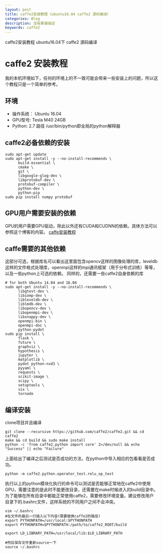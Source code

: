 ```yaml
---
layout: post
title: caffe2安装教程（ubuntu16.04 caffe2 源码编译）
categories: Blog
description: 没有靠谱描述
keywords: caffe2
---
```

caffe2安装教程  ubuntu16.04下 caffe2 源码编译

# caffe2 安装教程
我的本机环境如下，任何的环境上的不一致可能会带来一些安装上的问题，所以这个教程只是一个简单的参考。
## 环境
* 操作系统： Ubuntu 16.04 
* GPU型号: Tesla M40 24GB 
* Python: 2.7 路径 /usr/bin/python即全局的python解释器

## caffe2必备依赖的安装
```shell
sudo apt-get update
sudo apt-get install -y --no-install-recommends \
      build-essential \
      cmake \
      git \
      libgoogle-glog-dev \
      libprotobuf-dev \
      protobuf-compiler \
      python-dev \
      python-pip                          
sudo pip install numpy protobuf
```

## GPU用户需要安装的依赖
GPU的用户需要GPU驱动，除此以外还有CUDA和CUDNN的依赖。具体方法可以参照这个博客的内容。
[caffe安装教程](http://blog.csdn.net/u012535905/article/details/78659088)

## caffe需要的其他依赖
这部分可选，根据库名可以看出这里面包含opencv这样的图像处理的库，leveldb这样的文件格式处理库，openmpi这样的mpi通讯框架（用于分布式训练）等等，以及一些python上可选的依赖。
同样的，还需要一些caffe2自身依赖的库
```shell
# for both Ubuntu 14.04 and 16.04
sudo apt-get install -y --no-install-recommends \
      libgtest-dev \
      libiomp-dev \
      libleveldb-dev \
      liblmdb-dev \
      libopencv-dev \
      libopenmpi-dev \
      libsnappy-dev \
      openmpi-bin \
      openmpi-doc \
      python-pydot
sudo pip install \
      flask \
      future \
      graphviz \
      hypothesis \
      jupyter \
      matplotlib \
      pydot python-nvd3 \
      pyyaml \
      requests \
      scikit-image \
      scipy \
      setuptools \
      six \
      tornado
```
## 编译安装
clone项目并且编译
```shell
git clone --recursive https://github.com/caffe2/caffe2.git && cd caffe2
make && cd build && sudo make install
python -c 'from caffe2.python import core' 2>/dev/null && echo "Success" || echo "Failure"
```
上面给出了编译之后测试是否成功的方法，在python中导入相应的包看看是否成功。
```shell
python -m caffe2.python.operator_test.relu_op_test
```
执行以上的python模块化执行的命令可以测试是否能够正常地在caffe2中使用GPU，需要注意的是此时不能更改目录，还需要在make时候进入的build目录中。
为了能够在所有目录中都能正常使用caffe2，需要修改环境变量。建议修改用户目录下的.bashrc文件，这样系统的不同用户之间不会冲突。
```shell
vim ~/.bashrc
#在文件的最后一行插入以下内容(需要替换caffe2的路径)
export PYTHONPATH=/usr/local:$PYTHONPATH
export PYTHONPATH=$PYTHONPATH:/path/to/caffe2_ROOT/build

export LD_LIBRARY_PATH=/usr/local/lib:$LD_LIBRARY_PATH

#然后保存文件重新source一下
source ~/.bashrc
```



